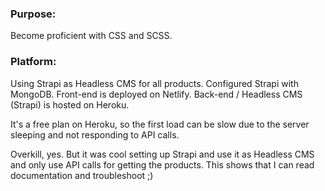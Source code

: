 ### Purpose:
Become proficient with CSS and SCSS.

### Platform:
Using Strapi as Headless CMS for all products. Configured Strapi with MongoDB.
Front-end is deployed on Netlify.
Back-end / Headless CMS (Strapi) is hosted on Heroku. 

It's a free plan on Heroku, so the first load can be slow due to the server sleeping and not responding to API calls.

Overkill, yes. But it was cool setting up Strapi and use it as Headless CMS and only use API calls for getting the products. This shows that I can read documentation and troubleshoot ;)
